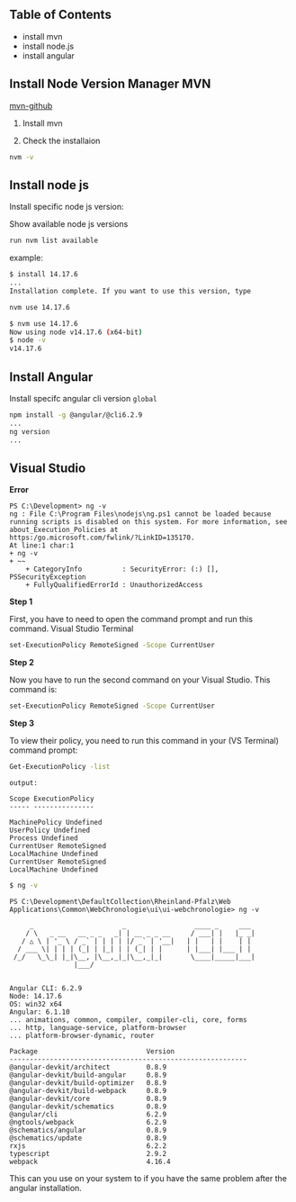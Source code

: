 ## Table of Contents
* install mvn
* install node.js
* install angular


## Install Node Version Manager MVN

[mvn-github](https://github.com/nvm-sh/nvm)

1. Install mvn

2. Check the installaion

```bash
nvm -v
```

## Install node js

Install specific node js version:

Show available node js versions

```bash
run nvm list available
```

example:

```bash
$ install 14.17.6
...
Installation complete. If you want to use this version, type

nvm use 14.17.6

$ nvm use 14.17.6
Now using node v14.17.6 (x64-bit)
$ node -v
v14.17.6
```

## Install Angular

Install specifc angular cli version `global`

```bash
npm install -g @angular/@cli6.2.9
...
ng version
...
```

## Visual Studio

**Error**
```code
PS C:\Development> ng -v
ng : File C:\Program Files\nodejs\ng.ps1 cannot be loaded because running scripts is disabled on this system. For more information, see about_Execution_Policies at 
https:/go.microsoft.com/fwlink/?LinkID=135170.
At line:1 char:1
+ ng -v
+ ~~
    + CategoryInfo          : SecurityError: (:) [], PSSecurityException
    + FullyQualifiedErrorId : UnauthorizedAccess

```

**Step 1**

First, you have to need to open the command prompt and run this command. Visual Studio Terminal

```bash
set-ExecutionPolicy RemoteSigned -Scope CurrentUser 
```

**Step 2**

Now you have to run the second command on your Visual Studio. This command is:

```bash
set-ExecutionPolicy RemoteSigned -Scope CurrentUser 
```

**Step 3**

To view their policy, you need to run this command in your (VS Terminal) command prompt:

```bash
Get-ExecutionPolicy -list
```

```
output:

Scope ExecutionPolicy
----- ---------------

MachinePolicy Undefined
UserPolicy Undefined
Process Undefined
CurrentUser RemoteSigned
LocalMachine Undefined
CurrentUser RemoteSigned
LocalMachine Undefined
```

```bash
$ ng -v
```

```
PS C:\Development\DefaultCollection\Rheinland-Pfalz\Web Applications\Common\WebChronologie\ui\ui-webchronologie> ng -v

     _                      _                 ____ _     ___
    / \   _ __   __ _ _   _| | __ _ _ __     / ___| |   |_ _|
   / △ \ | '_ \ / _` | | | | |/ _` | '__|   | |   | |    | |
  / ___ \| | | | (_| | |_| | | (_| | |      | |___| |___ | |
 /_/   \_\_| |_|\__, |\__,_|_|\__,_|_|       \____|_____|___|
                |___/


Angular CLI: 6.2.9
Node: 14.17.6
OS: win32 x64
Angular: 6.1.10
... animations, common, compiler, compiler-cli, core, forms
... http, language-service, platform-browser
... platform-browser-dynamic, router

Package                           Version
-----------------------------------------------------------
@angular-devkit/architect         0.8.9
@angular-devkit/build-angular     0.8.9
@angular-devkit/build-optimizer   0.8.9
@angular-devkit/build-webpack     0.8.9
@angular-devkit/core              0.8.9
@angular-devkit/schematics        0.8.9
@angular/cli                      6.2.9
@ngtools/webpack                  6.2.9
@schematics/angular               0.8.9
@schematics/update                0.8.9
rxjs                              6.2.2
typescript                        2.9.2
webpack                           4.16.4
```

This can you use on your system to if you have the same problem after the angular installation.
